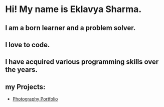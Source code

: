 # Hi! My name is Eklavya Sharma.
## I am a born learner and a problem solver.
## I love to code. 
## I have acquired various programming skills over the years.

## my Projects:
- [Photography Portfolio](https://redirect.is/dr1eqr)
